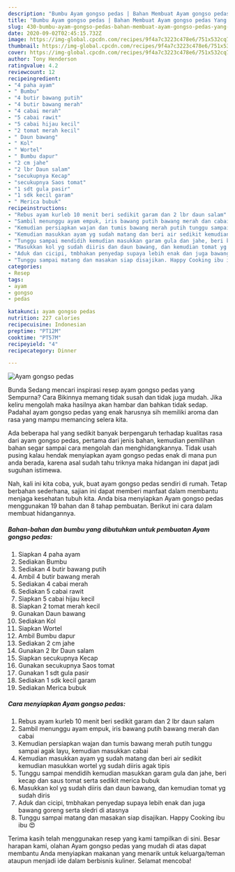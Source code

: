 ```yaml
---
description: "Bumbu Ayam gongso pedas | Bahan Membuat Ayam gongso pedas Yang Menggugah Selera"
title: "Bumbu Ayam gongso pedas | Bahan Membuat Ayam gongso pedas Yang Menggugah Selera"
slug: 430-bumbu-ayam-gongso-pedas-bahan-membuat-ayam-gongso-pedas-yang-menggugah-selera
date: 2020-09-02T02:45:15.732Z
image: https://img-global.cpcdn.com/recipes/9f4a7c3223c478e6/751x532cq70/ayam-gongso-pedas-foto-resep-utama.jpg
thumbnail: https://img-global.cpcdn.com/recipes/9f4a7c3223c478e6/751x532cq70/ayam-gongso-pedas-foto-resep-utama.jpg
cover: https://img-global.cpcdn.com/recipes/9f4a7c3223c478e6/751x532cq70/ayam-gongso-pedas-foto-resep-utama.jpg
author: Tony Henderson
ratingvalue: 4.2
reviewcount: 12
recipeingredient:
- "4 paha ayam"
- " Bumbu"
- "4 butir bawang putih"
- "4 butir bawang merah"
- "4 cabai merah"
- "5 cabai rawit"
- "5 cabai hijau kecil"
- "2 tomat merah kecil"
- " Daun bawang"
- " Kol"
- " Wortel"
- " Bumbu dapur"
- "2 cm jahe"
- "2 lbr Daun salam"
- "secukupnya Kecap"
- "secukupnya Saos tomat"
- "1 sdt gula pasir"
- "1 sdk kecil garam"
- " Merica bubuk"
recipeinstructions:
- "Rebus ayam kurleb 10 menit beri sedikit garam dan 2 lbr daun salam"
- "Sambil menunggu ayam empuk, iris bawang putih bawang merah dan cabai"
- "Kemudian persiapkan wajan dan tumis bawang merah putih tunggu sampai agak layu, kemudian masukkan cabai"
- "Kemudian masukkan ayam yg sudah matang dan beri air sedikit kemudian masukkan wortel yg sudah diiris agak tipis"
- "Tunggu sampai mendidih kemudian masukkan garam gula dan jahe, beri kecap dan saus tomat serta sedikit merica bubuk"
- "Masukkan kol yg sudah diiris dan daun bawang, dan kemudian tomat yg sudah diris"
- "Aduk dan cicipi, tmbhakan penyedap supaya lebih enak dan juga bawang goreng serta sledri di atasnya"
- "Tunggu sampai matang dan masakan siap disajikan. Happy Cooking ibu ibu 😍"
categories:
- Resep
tags:
- ayam
- gongso
- pedas

katakunci: ayam gongso pedas 
nutrition: 227 calories
recipecuisine: Indonesian
preptime: "PT12M"
cooktime: "PT57M"
recipeyield: "4"
recipecategory: Dinner

---
```



![Ayam gongso pedas](https://img-global.cpcdn.com/recipes/9f4a7c3223c478e6/751x532cq70/ayam-gongso-pedas-foto-resep-utama.jpg)

Bunda Sedang mencari inspirasi resep ayam gongso pedas yang Sempurna? Cara Bikinnya memang tidak susah dan tidak juga mudah. Jika keliru mengolah maka hasilnya akan hambar dan bahkan tidak sedap. Padahal ayam gongso pedas yang enak harusnya sih memiliki aroma dan rasa yang mampu memancing selera kita.



Ada beberapa hal yang sedikit banyak berpengaruh terhadap kualitas rasa dari ayam gongso pedas, pertama dari jenis bahan, kemudian pemilihan bahan segar sampai cara mengolah dan menghidangkannya. Tidak usah pusing kalau hendak menyiapkan ayam gongso pedas enak di mana pun anda berada, karena asal sudah tahu triknya maka hidangan ini dapat jadi suguhan istimewa.


Nah, kali ini kita coba, yuk, buat ayam gongso pedas sendiri di rumah. Tetap berbahan sederhana, sajian ini dapat memberi manfaat dalam membantu menjaga kesehatan tubuh kita. Anda bisa menyiapkan Ayam gongso pedas menggunakan 19 bahan dan 8 tahap pembuatan. Berikut ini cara dalam membuat hidangannya.

<!--inarticleads1-->

##### Bahan-bahan dan bumbu yang dibutuhkan untuk pembuatan Ayam gongso pedas:

1. Siapkan 4 paha ayam
1. Sediakan  Bumbu
1. Sediakan 4 butir bawang putih
1. Ambil 4 butir bawang merah
1. Sediakan 4 cabai merah
1. Sediakan 5 cabai rawit
1. Siapkan 5 cabai hijau kecil
1. Siapkan 2 tomat merah kecil
1. Gunakan  Daun bawang
1. Sediakan  Kol
1. Siapkan  Wortel
1. Ambil  Bumbu dapur
1. Sediakan 2 cm jahe
1. Gunakan 2 lbr Daun salam
1. Siapkan secukupnya Kecap
1. Gunakan secukupnya Saos tomat
1. Gunakan 1 sdt gula pasir
1. Sediakan 1 sdk kecil garam
1. Sediakan  Merica bubuk




<!--inarticleads2-->

##### Cara menyiapkan Ayam gongso pedas:

1. Rebus ayam kurleb 10 menit beri sedikit garam dan 2 lbr daun salam
1. Sambil menunggu ayam empuk, iris bawang putih bawang merah dan cabai
1. Kemudian persiapkan wajan dan tumis bawang merah putih tunggu sampai agak layu, kemudian masukkan cabai
1. Kemudian masukkan ayam yg sudah matang dan beri air sedikit kemudian masukkan wortel yg sudah diiris agak tipis
1. Tunggu sampai mendidih kemudian masukkan garam gula dan jahe, beri kecap dan saus tomat serta sedikit merica bubuk
1. Masukkan kol yg sudah diiris dan daun bawang, dan kemudian tomat yg sudah diris
1. Aduk dan cicipi, tmbhakan penyedap supaya lebih enak dan juga bawang goreng serta sledri di atasnya
1. Tunggu sampai matang dan masakan siap disajikan. Happy Cooking ibu ibu 😍




Terima kasih telah menggunakan resep yang kami tampilkan di sini. Besar harapan kami, olahan Ayam gongso pedas yang mudah di atas dapat membantu Anda menyiapkan makanan yang menarik untuk keluarga/teman ataupun menjadi ide dalam berbisnis kuliner. Selamat mencoba!
